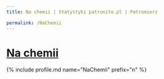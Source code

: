 ```yaml
---
title: Na chemii | Statystyki patronite.pl | Patromierz

permalink: /NaChemii
---
```


# [Na chemii](https://patronite.pl/NaChemii)

{% include profile.md name="NaChemii" prefix="n" %}
